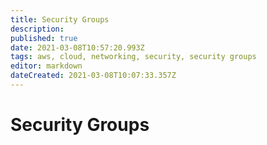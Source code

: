```yaml
---
title: Security Groups
description: 
published: true
date: 2021-03-08T10:57:20.993Z
tags: aws, cloud, networking, security, security groups
editor: markdown
dateCreated: 2021-03-08T10:07:33.357Z
---
```


# Security Groups